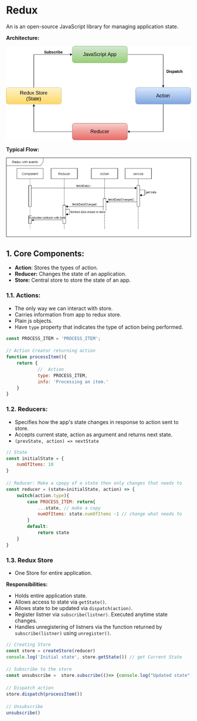 # Redux
An is an open-source JavaScript library for managing application state.

**Architecture:**

![Architecture](/img/redux.jpg)


**Typical Flow:**

![Flow](/img/flow.png)



## 1. Core Components:
- **Action**: Stores the types of action.
- **Reducer:** Changes the state of an application.
- **Store:** Central store to store the state of an app.

### 1.1. Actions:

- The only way we can interact with store.
- Carries information from app to redux store.
- Plain js objects.
- Have ``type`` property that indicates the type of action being performed.

```js
const PROCESS_ITEM = 'PROCESS_ITEM';

// Action Creator returning action
function processItem(){
    return {
            //  Action
            type: PROCESS_ITEM,
            info: 'Processing an item.'
    }
}
```


### 1.2. Reducers:

- Specifies how the app's state changes in response to action sent to store.
- Accepts current state, action as argument and returns next state.
- ``(prevState, action) => nextState``

```js
// State
const initialState = {
    numOfItems: 10
}

// Reducer: Make a cpopy of a state then only changes that needs to
const reducer = (state=initialState, action) => {
    switch(action.type){
        case PROCESS_ITEM: return{
            ...state, // make a copy
            numOfItems: state.numOfItems -1 // change what needs to
        }
        default:
            return state
    }
}
```

### 1.3. Redux Store
- One Store for entire application.

**Responsibilities:**
- Holds entire application state.
- Allows access to state via ``getState()``.
- Allows state to be updated via ``dispatch(action)``.
- Register listner via ``subscribe(listner)``. Executed anytime state changes.
- Handles unregistering of listners via the function returned by ``subscribe(listner)`` using ``unregister()``.

```js
// Creating Store
const store = createStore(reducer)
console.log('Initial state', store.getState()) // get Current State

// Subscribe to the store
const unsubscribe =  store.subscribe(()=> {console.log("Updated state", store.getState())})

// Dispatch action
store.dispatch(processItem())

// Unsubscribe
unsubscribe()
```
